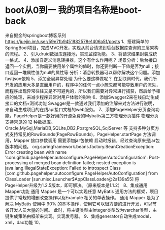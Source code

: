 # boot从0到一 我的项目名称是boot-back
来自掘金的springboot博客系列 https://juejin.im/user/59e7fb9451882578e1406a51/posts
1、搭建简单的SpringBoot项目，完成MVC开发，实现从前台请求到后台数据库查询的三层架构的流程。
2、引入druid数据库连接池，实现监控功能。
3、将请求结果封装成统一格式。
4、添加自定义消息转换器，这个有什么作用呢？
场景分析：后台接口返回一个实例，当你需要使用某个属性的值时，你还要判断一下值是否为null；接口返回一堆属性值为null的属性等
分析：消息转换器可以帮你解决这个问题。添加fastjson依赖
5、添加全局异常处理
为什么要这样做呢？
在互联网时代，我们所开发的应用大多是直面用户的，程序中的任何一点小疏忽都可能导致用户的流失，而程序出现异常往往又是不可避免的，所以我们需要对异常进行捕获，然后给予相应的处理，来减少程序异常对用户体验的影响
6、添加Swagger2来在线自动生成接口的文档+测试功能
Swagger是一款通过我们添加的注解来对方法进行说明，来自动生成项目的在线api接口文档的web服务。
7、添加PageHelper分页查询功能，PageHelper是一款好用的开源免费的Mybatis第三方物理分页插件
物理分页支持常见的 12 种数据库。Oracle,MySql,MariaDB,SQLite,DB2,PostgreSQL,SqlServer 等
支持多种分页方式支持常见的RowBounds(PageRowBounds)，PageHelper.startPage 方法调用，Mapper 接口参数调用
需要添加jar包依赖
启动时报错，经过查询原来是jar包版本的问题。
org.springframework.beans.factory.BeanCreationException: Error creating bean with name 'com.github.pagehelper.autoconfigure.PageHelperAutoConfiguration': Post-processing of merged bean definition failed; nested exception is java.lang.IllegalStateException: Failed to introspect Class [com.github.pagehelper.autoconfigure.PageHelperAutoConfiguration] from ClassLoader [sun.misc.Launcher$AppClassLoader@2a139a55]
将PageHelper升级为1.2.5版本，即可解决。（原来版本是1.1.2）
8、集成通用 Mapper功能
通用 Mapper 是一个可以实现任意 MyBatis 通用方法的框架，项目提供了常规的增删改查操作以及Example 相关的单表操作。
通用 Mapper 是为了解决 MyBatis 使用中 90% 的基本操作，使用它可以很方便的进行开发，可以节省开发人员大量的时间。
此时，将主键类型由Integer类型改为varchar类型，主键生成策略由框架来实现。实现发号器。
9、集成generator自动生成model，xml，dao功能
10、
